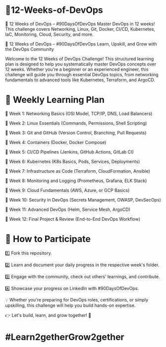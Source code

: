 # 🚀12-Weeks-of-DevOps

🚀 12 Weeks of DevOps – #90DaysOfDevOps Master DevOps in 12 weeks! This challenge covers Networking, Linux, Git, Docker, CI/CD, Kubernetes, IaC, Monitoring, Cloud, Security, and more. 


🚀 12 Weeks of DevOps – #90DaysOfDevOps
Learn, Upskill, and Grow with the DevOps Community


Welcome to the 12 Weeks of DevOps Challenge! This structured learning plan is designed to help you systematically master DevOps concepts over 12 weeks. Whether you're a beginner or an experienced engineer, this challenge will guide you through essential DevOps topics, from networking fundamentals to advanced tools like Kubernetes, Terraform, and ArgoCD.


# 📅 Weekly Learning Plan

🔹 Week 1: Networking Basics (OSI Model, TCP/IP, DNS, Load Balancers)

🔹 Week 2: Linux Essentials (Commands, Permissions, Shell Scripting)

🔹 Week 3: Git and GitHub (Version Control, Branching, Pull Requests)

🔹 Week 4: Containers (Docker, Docker Compose)

🔹 Week 5: CI/CD Pipelines (Jenkins, GitHub Actions, GitLab CI)

🔹 Week 6: Kubernetes (K8s Basics, Pods, Services, Deployments)

🔹 Week 7: Infrastructure as Code (Terraform, CloudFormation, Ansible)

🔹 Week 8: Monitoring and Logging (Prometheus, Grafana, ELK Stack)

🔹 Week 9: Cloud Fundamentals (AWS, Azure, or GCP Basics)

🔹 Week 10: Security in DevOps (Secrets Management, OWASP, DevSecOps)

🔹 Week 11: Advanced DevOps (Helm, Service Mesh, ArgoCD)

🔹 Week 12: Final Project & Review (End-to-End DevOps Workflow)


# 📖 How to Participate

1️⃣ Fork this repository.

2️⃣ Learn and document your daily progress in the respective week's folder.

3️⃣ Engage with the community, check out others' learnings, and contribute.

4️⃣ Showcase your progress on LinkedIn with #90DaysOfDevOps.

💡 Whether you're preparing for DevOps roles, certifications, or simply upskilling, this challenge will help you build hands-on expertise.

👉 Let's build, learn, and grow together! 🚀

# #Learn2getherGrow2gether
